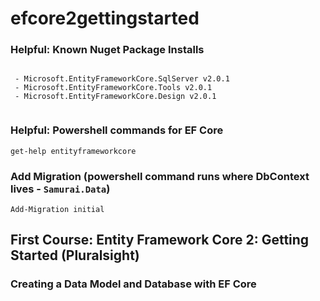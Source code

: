# efcore2gettingstarted

### Helpful: Known Nuget Package Installs

```

 - Microsoft.EntityFrameworkCore.SqlServer v2.0.1
 - Microsoft.EntityFrameworkCore.Tools v2.0.1 
 - Microsoft.EntityFrameworkCore.Design v2.0.1
 
```

### Helpful: Powershell commands for EF Core

```
get-help entityframeworkcore

```

### Add Migration  (powershell command runs where DbContext lives - `Samurai.Data`)
`Add-Migration initial`


## First Course: Entity Framework Core 2: Getting Started (Pluralsight)

### Creating a Data Model and Database with EF Core
